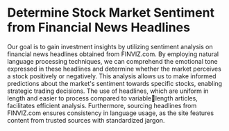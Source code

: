 # Determine Stock Market Sentiment from Financial News Headlines

Our goal is to gain investment insights by utilizing sentiment analysis on financial news
headlines obtained from FINVIZ.com. By employing natural language processing techniques, we
can comprehend the emotional tone expressed in these headlines and determine whether the
market perceives a stock positively or negatively. This analysis allows us to make informed
predictions about the market's sentiment towards specific stocks, enabling strategic trading
decisions.
The use of headlines, which are uniform in length and easier to process compared to variablelength articles, facilitates efficient analysis. Furthermore, sourcing headlines from FINVIZ.com
ensures consistency in language usage, as the site features content from trusted sources with
standardized jargon.
